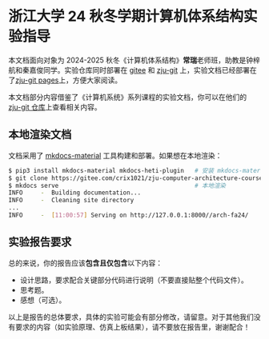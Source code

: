 # 浙江大学 24 秋冬学期计算机体系结构实验指导

本文档面向对象为 2024-2025 秋冬《计算机体系结构》**常瑞**老师班，助教是钟梓航和秦嘉俊同学。实验仓库同时部署在 [gitee](https://gitee.com/crix1021/zju-computer-architecture-course-2024/) 和 [zju-git](https://git.zju.edu.cn/zju-arch/arch-fa24) 上，实验文档已经部署在了[zju-git pages](https://zju-arch.pages.zjusct.io/arch-fa24)上，方便大家阅读。

本文档部分内容借鉴了《计算机系统》系列课程的实验文档，你可以在他们的 [zju-git 仓库](https://git.zju.edu.cn/zju-sys)上查看相关内容。

## 本地渲染文档

文档采用了 [mkdocs-material](https://squidfunk.github.io/mkdocs-material/) 工具构建和部署。如果想在本地渲染：

```bash
$ pip3 install mkdocs-material mkdocs-heti-plugin   # 安装 mkdocs-material
$ git clone https://gitee.com/crix1021/zju-computer-architecture-course-2024.git # clone 本 repo
$ mkdocs serve                                      # 本地渲染
INFO     -  Building documentation...
INFO     -  Cleaning site directory
...
INFO     -  [11:00:57] Serving on http://127.0.0.1:8000//arch-fa24/
```

## 实验报告要求

总的来说，你的报告应该**包含且仅包含**以下内容：

* 设计思路，要求配合关键部分代码进行说明（不要直接贴整个代码文件）。
* 思考题。
* 感想（可选）。

以上是报告的总体要求，具体的实验可能会有部分修改，请留意。对于其他我们没有要求的内容（如实验原理、仿真上板结果），请不要放在报告里，谢谢配合！